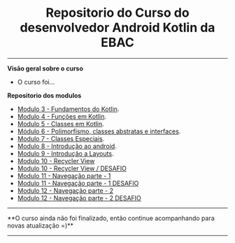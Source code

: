 <h1 align="center"> Repositorio do Curso do desenvolvedor Android Kotlin da EBAC</h1>
<hr/>

**Visão geral sobre o curso**

- O curso foi...

**Repositorio dos modulos**

- <a href="https://github.com/eulucasm/modulo3_ebac" target="_blank">Modulo 3 - Fundamentos do Kotlin</a>.
- <a href="https://github.com/eulucasm/modulo4_ebac" target="_blank">Modulo 4 - Funções em Kotlin</a>.
- <a href="https://github.com/eulucasm/modulo5_ebac" target="_blank">Modulo 5 - Classes em Kotlin</a>.
- <a href="https://github.com/eulucasm/modulo6_ebac" target="_blank">Módulo 6 - Polimorfismo, classes abstratas e interfaces</a>.
- <a href="https://github.com/eulucasm/modulo7_ebac" target="_blank">Modulo 7 - Classes Especiais</a>.
- <a href="https://github.com/eulucasm/modulo8_ebac" target="_blank">Modulo 8 - Introdução ao android</a>.
- <a href="https://github.com/eulucasm/modulo9_ebac" target="_blank">Modulo 9 - Introdução a Layouts</a>.
- <a href="https://github.com/eulucasm/modulo10_ebac" target="_blank">Modulo 10 - Recycler View</a>
- <a href="https://github.com/eulucasm/EBAC_lista_contato_Modulo10" target="_blank">Modulo 10 - Recycler View / DESAFIO</a>
- <a href="https://github.com/eulucasm/modulo11_ebac" target="_blank">Modulo 11 - Navegação parte - 1</a>
- <a href="https://github.com/eulucasm/Ebac_modulo11_desafio" target="_blank">Modulo 11 - Navegação parte - 1 DESAFIO</a>
- <a href="https://github.com/eulucasm/modulo12_ebac" target="_blank">Modulo 12 - Navegação parte - 2</a>
- <a href="https://github.com/eulucasm/Ebac_modulo12_desafio" target="_blank">Modulo 12 - Navegação parte - 2 DESAFIO</a>




<hr/>
**O curso ainda não foi finalizado, então continue acompanhando para novas atualização =)**
<hr/>
